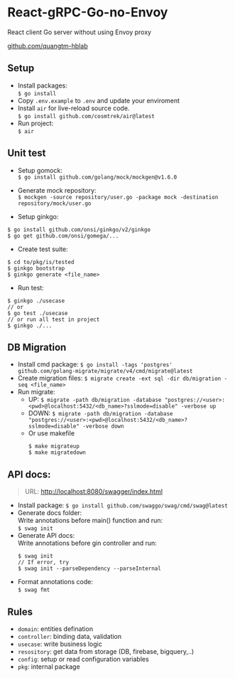 # React-gRPC-Go-no-Envoy

React client Go server without using Envoy proxy

[github.com/quangtm-hblab](https://github.com/quangtm-hblab)
## Setup

- Install packages:\
  `$ go install`
- Copy `.env.example` to `.env` and update your enviroment
- Install `air` for live-reload source code.\
  `$ go install github.com/cosmtrek/air@latest`
- Run project:\
  `$ air`

## Unit test

- Setup gomock:\
  `$ go install github.com/golang/mock/mockgen@v1.6.0`
- Generate mock repository:\
  `$ mockgen -source repository/user.go -package mock -destination repository/mock/user.go`

- Setup ginkgo:

```
$ go install github.com/onsi/ginkgo/v2/ginkgo
$ go get github.com/onsi/gomega/...
```

- Create test suite:

```
$ cd to/pkg/is/tested
$ ginkgo bootstrap
$ ginkgo generate <file_name>
```

- Run test:

```
$ ginkgo ./usecase
// or
$ go test ./usecase
// or run all test in project
$ ginkgo ./...
```

## DB Migration

- Install cmd package:
  `$ go install -tags 'postgres' github.com/golang-migrate/migrate/v4/cmd/migrate@latest`
- Create migration files:
  `$ migrate create -ext sql -dir db/migration -seq <file_name>`
- Run migrate:
  - UP:
    `$ migrate -path db/migration -database "postgres://<user>:<pwd>@localhost:5432/<db_name>?sslmode=disable" -verbose up`
  - DOWN:
    `$ migrate -path db/migration -database "postgres://<user>:<pwd>@localhost:5432/<db_name>?sslmode=disable" -verbose down`
  - Or use makefile
    ```
    $ make migrateup
    $ make migratedown
    ```

## API docs:

> URL: [http://localhost:8080/swagger/index.html](http://localhost:8080/swagger/index.html)

- Install package:
  `$ go install github.com/swaggo/swag/cmd/swag@latest`
- Generate docs folder:  
  Write annotations before main() function and run:\
  `$ swag init`
- Generate API docs:  
  Write annotations before gin controller and run:
  ```
  $ swag init
  // If error, try
  $ swag init --parseDependency --parseInternal
  ```
- Format annotations code:  
  `$ swag fmt`

## Rules

- `domain`: entities defination
- `controller`: binding data, validation
- `usecase`: write business logic
- `resository`: get data from storage (DB, firebase, bigquery,..)
- `config`: setup or read configuration variables
- `pkg`: internal package